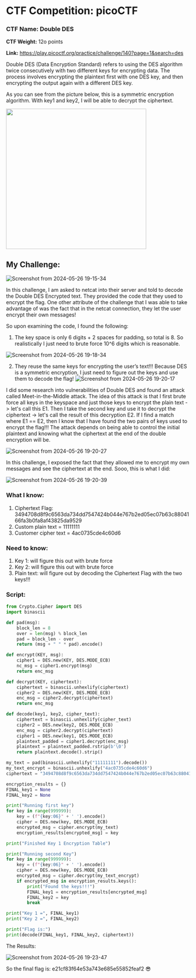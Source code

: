 # CTF Competition: picoCTF

### CTF Name: Double DES
**CTF Weight:** 12o points

**Link:** https://play.picoctf.org/practice/challenge/140?page=1&search=des

Double DES (Data Encryption Standard) refers to using the DES algorithm twice consecutively with two different keys for encrypting data. The process involves encrypting the plaintext first with one DES key, and then encrypting the output again with a different DES key.

As you can see from the picture below, this is a symmetric encryption algorithm. With key1 and key2, I will be able to decrypt the ciphertext.


<img src="https://github.com/Mitchellzhou1/CyberPortfolio/assets/95938232/7e667b38-fad9-4b0c-aa0a-6c1f371c666a" style="width: 40vw;">


## My Challenge:


![Screenshot from 2024-05-26 19-15-34](https://github.com/Mitchellzhou1/CyberPortfolio/assets/95938232/7ded6229-e685-4e1e-8ac5-5d4dc1df2c10)

In this challenge, I am asked to netcat into their server and told to decode the Double DES Encrypted text. They provided the code that they used to encrypt the flag. One other attribute of the challenge that I was able to take advantage of was the fact that in the netcat connection, they let the user encrypt their own messages!

So upon examining the code, I found the following:
1) The key space is only 6 digits + 2 spaces for padding, so total is 8. So realistically I just need to brute force 10^6 digits which is reasonable.

![Screenshot from 2024-05-26 19-18-34](https://github.com/Mitchellzhou1/CyberPortfolio/assets/95938232/977fc22a-5b31-45ef-8c9d-3c79ee5e694b)

 
2) They reuse the same keys for encrypting the user’s text!!! Because DES is a symmetric encryption, I just need to figure out the keys and use them to decode the flag!
![Screenshot from 2024-05-26 19-20-17](https://github.com/Mitchellzhou1/CyberPortfolio/assets/95938232/9c7b1b03-60e6-4705-9a2d-d509ddc4d620)

I did some research into vulnerabilities of Double DES and found an attack called Meet-in-the-Middle attack. The idea of this attack is that I first brute force all keys in the keyspace and just those keys to encrypt the plain text -> let's call this E1. Then I take the second key and use it to decrypt the ciphertext -> let's call the result of this decryption E2. If I find a match where E1 == E2, then I know that I have found the two pairs of keys used to encrypt the flag!!! The attack depends on being able to control the initial plaintext and knowing what the ciphertext at the end of the double encryption will be.


![Screenshot from 2024-05-26 19-20-27](https://github.com/Mitchellzhou1/CyberPortfolio/assets/95938232/6f59b158-af9f-4b7f-a8df-5c61d856b8ee)

   

In this challenge, I exposed the fact that they allowed me to encrypt my own messages and see the ciphertext at the end. Sooo, this is what I did:

![Screenshot from 2024-05-26 19-20-39](https://github.com/Mitchellzhou1/CyberPortfolio/assets/95938232/a16d95e0-493d-4c7a-850d-995b70cbef0d)




### What I know:

1) Ciphertext Flag: 3494708d8f9c6563da734dd7547424b044e767b2ed05ec07b63c8804166fa3b0fa8af43825da9529
2) Custom plain text = 11111111
3) Customer cipher text = 4ac0735cde4c60d6

### Need to know:

1) Key 1: will figure this out with brute force
2) Key 2: will figure this out with brute force
3) Plain text: will figure out by decoding the Ciphertext Flag with the two keys!!!




### Script:

```python
from Crypto.Cipher import DES
import binascii

def pad(msg):
    block_len = 8
    over = len(msg) % block_len
    pad = block_len - over
    return (msg + " " * pad).encode()

def encrypt(KEY, msg):
    cipher1 = DES.new(KEY, DES.MODE_ECB)
    nc_msg = cipher1.encrypt(msg)
    return enc_msg

def decrypt(KEY, ciphertext):
    ciphertext = binascii.unhexlify(ciphertext)
    cipher2 = DES.new(KEY, DES.MODE_ECB)
    enc_msg = cipher2.decrypt(ciphertext)
    return enc_msg

def decode(key1, key2, cipher_text):
    ciphertext = binascii.unhexlify(cipher_text)
    cipher2 = DES.new(key2, DES.MODE_ECB)
    enc_msg = cipher2.decrypt(ciphertext)
    cipher1 = DES.new(key1, DES.MODE_ECB)
    plaintext_padded = cipher1.decrypt(enc_msg)
    plaintext = plaintext_padded.rstrip(b'\0')
    return plaintext.decode().strip()

my_text = pad(binascii.unhexlify("11111111").decode())
my_text_encrypt = binascii.unhexlify("4ac0735cde4c60d6")
ciphertext = "3494708d8f9c6563da734dd7547424b044e767b2ed05ec07b63c8804166fa3b0fa8af43825da9529"

encryption_results = {}
FINAL_key1 = None
FINAL_key2 = None

print("Running first key")
for key in range(999999):
    key = (f"{key:06}" + ' ').encode()
    cipher = DES.new(key, DES.MODE_ECB)
    encrypted_msg = cipher.encrypt(my_text)
    encryption_results[encrypted_msg] = key

print("Finished Key 1 Encryption Table")

print("Running second Key")
for key in range(999999):
    key = (f"{key:06}" + ' ').encode()
    cipher = DES.new(key, DES.MODE_ECB)
    encrypted_msg = cipher.decrypt(my_text_encrypt)
    if encrypted_msg in encryption_results.keys():
        print("Found the keys!!!")
        FINAL_key1 = encryption_results[encrypted_msg]
        FINAL_key2 = key
        break

print("Key 1 =", FINAL_key1)
print("Key 2 =", FINAL_key2)

print("Flag is:")
print(decode(FINAL_key1, FINAL_key2, ciphertext))
```
The Results:

![Screenshot from 2024-05-26 19-23-47](https://github.com/Mitchellzhou1/CyberPortfolio/assets/95938232/c936d757-4acd-4637-bf08-bbfd7a42fe3b)


‭So the final flag is:‬‭ e21cf83f64e53a743e685e55852feaf2‬ 😎
